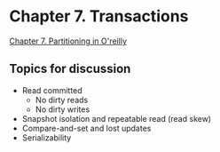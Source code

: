 # Chapter 7. Transactions

[Chapter 7. Partitioning in O'reilly](https://learning.oreilly.com/library/view/designing-data-intensive-applications/9781491903063/ch07.html)

## Topics for discussion

- Read committed
  - No dirty reads
  - No dirty writes
- Snapshot isolation and repeatable read (read skew)
- Compare-and-set and lost updates
- Serializability


